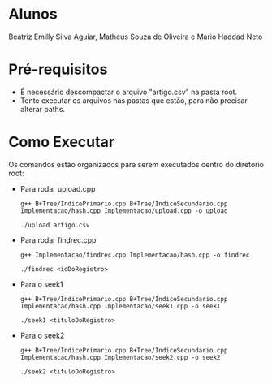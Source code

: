 # Alunos
Beatriz Emilly Silva Aguiar, 
Matheus Souza de Oliveira e 
Mario Haddad Neto


# Pré-requisitos

- É necessário descompactar o arquivo "artigo.csv" na pasta root.
- Tente executar os arquivos nas pastas que estão, para não precisar alterar paths. 


# Como Executar

Os comandos estão organizados para serem executados dentro do diretório root:

- Para rodar upload.cpp

  ```
  g++ B+Tree/IndicePrimario.cpp B+Tree/IndiceSecundario.cpp Implementacao/hash.cpp Implementacao/upload.cpp -o upload
  ```
  ```
  ./upload artigo.csv
  ```

- Para rodar findrec.cpp

  ```
  g++ Implementacao/findrec.cpp Implementacao/hash.cpp -o findrec
  ```
  ```
  ./findrec <idDoRegistro>
  ```

- Para o seek1

  ```
  g++ B+Tree/IndicePrimario.cpp B+Tree/IndiceSecundario.cpp Implementacao/hash.cpp Implementacao/seek1.cpp -o seek1
  ```
  ```
  ./seek1 <tituloDoRegistro>
  ```

- Para o seek2

  ```
  g++ B+Tree/IndicePrimario.cpp B+Tree/IndiceSecundario.cpp Implementacao/hash.cpp Implementacao/seek2.cpp -o seek2
  ```
  ```
  ./seek2 <tituloDoRegistro>
  ```
